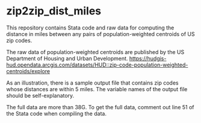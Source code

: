 # zip2zip_dist_miles
This repository contains Stata code and raw data for computing the distance in miles between any pairs of population-weighted centroids of US zip codes. 

The raw data of population-weighted centroids are published by the US Department of Housing and Urban Development. https://hudgis-hud.opendata.arcgis.com/datasets/HUD::zip-code-population-weighted-centroids/explore

As an illustration, there is a sample output file that contains zip codes whose distances are within 5 miles. The variable names of the output file should be self-explanatory.

The full data are more than 38G. To get the full data, comment out line 51 of the Stata code when compiling the data.
